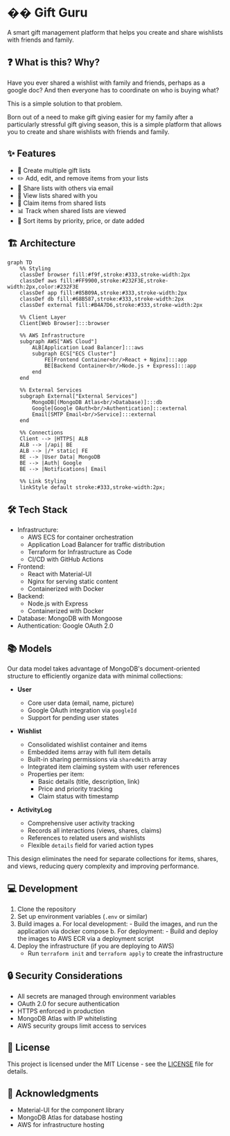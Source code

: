 # �� Gift Guru

A smart gift management platform that helps you create and share wishlists with friends and family.

## ❓ What is this? Why?

Have you ever shared a wishlist with family and friends, perhaps as a google doc? And then everyone has to coordinate on who is buying what? 

This is a simple solution to that problem.

Born out of a need to make gift giving easier for my family after a particularly stressful gift giving season, this is a simple platform that allows you to create and share wishlists with friends and family.

## ✨ Features

- 📝 Create multiple gift lists
- ✏️ Add, edit, and remove items from your lists
- 📧 Share lists with others via email
- 👀 View lists shared with you
- 🎯 Claim items from shared lists
- 📊 Track when shared lists are viewed
- 🔄 Sort items by priority, price, or date added

## 🏗️ Architecture

```mermaid
graph TD
    %% Styling
    classDef browser fill:#f9f,stroke:#333,stroke-width:2px
    classDef aws fill:#FF9900,stroke:#232F3E,stroke-width:2px,color:#232F3E
    classDef app fill:#85B09A,stroke:#333,stroke-width:2px
    classDef db fill:#68B587,stroke:#333,stroke-width:2px
    classDef external fill:#B4A7D6,stroke:#333,stroke-width:2px

    %% Client Layer
    Client[Web Browser]:::browser

    %% AWS Infrastructure
    subgraph AWS["AWS Cloud"]
        ALB[Application Load Balancer]:::aws
        subgraph ECS["ECS Cluster"]
            FE[Frontend Container<br/>React + Nginx]:::app
            BE[Backend Container<br/>Node.js + Express]:::app
        end
    end

    %% External Services
    subgraph External["External Services"]
        MongoDB[(MongoDB Atlas<br/>Database)]:::db
        Google[Google OAuth<br/>Authentication]:::external
        Email[SMTP Email<br/>Service]:::external
    end

    %% Connections
    Client --> |HTTPS| ALB
    ALB --> |/api| BE
    ALB --> |/* static| FE
    BE --> |User Data| MongoDB
    BE --> |Auth| Google
    BE --> |Notifications| Email

    %% Link Styling
    linkStyle default stroke:#333,stroke-width:2px;
```

## 🛠️ Tech Stack

- Infrastructure:
  - AWS ECS for container orchestration
  - Application Load Balancer for traffic distribution
  - Terraform for Infrastructure as Code
  - CI/CD with GitHub Actions
- Frontend: 
  - React with Material-UI
  - Nginx for serving static content
  - Containerized with Docker
- Backend: 
  - Node.js with Express
  - Containerized with Docker
- Database: MongoDB with Mongoose
- Authentication: Google OAuth 2.0

## 📚 Models

Our data model takes advantage of MongoDB's document-oriented structure to efficiently organize data with minimal collections:

- **User**
  - Core user data (email, name, picture)
  - Google OAuth integration via `googleId`
  - Support for pending user states

- **Wishlist**
  - Consolidated wishlist container and items
  - Embedded items array with full item details
  - Built-in sharing permissions via `sharedWith` array
  - Integrated item claiming system with user references
  - Properties per item:
    - Basic details (title, description, link)
    - Price and priority tracking
    - Claim status with timestamp

- **ActivityLog**
  - Comprehensive user activity tracking
  - Records all interactions (views, shares, claims)
  - References to related users and wishlists
  - Flexible `details` field for varied action types

This design eliminates the need for separate collections for items, shares, and views, reducing query complexity and improving performance.

## 💻 Development

1. Clone the repository
2. Set up environment variables (`.env` or similar)
3. Build images
    a. For local development:
        - Build the images, and run the application via docker compose
    b. For deployment:
        - Build and deploy the images to AWS ECR via a deployment script
4. Deploy the infrastructure (if you are deploying to AWS)
    - Run `terraform init` and `terraform apply` to create the infrastructure

## 🔒 Security Considerations
- All secrets are managed through environment variables
- OAuth 2.0 for secure authentication
- HTTPS enforced in production
- MongoDB Atlas with IP whitelisting
- AWS security groups limit access to services

## 📄 License
This project is licensed under the MIT License - see the [LICENSE](LICENSE) file for details.

## 🙏 Acknowledgments
- Material-UI for the component library
- MongoDB Atlas for database hosting
- AWS for infrastructure hosting
